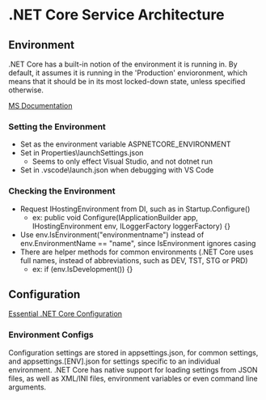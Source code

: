 # .NET Core Service Architecture

## Environment
.NET Core has a built-in notion of the environment it is running in.  By default, it assumes it is running in the 'Production' envioronment,
which means that it should be in its most locked-down state, unless specified otherwise.

[MS Documentation](https://docs.microsoft.com/en-us/aspnet/core/fundamentals/environments)

### Setting the Environment
- Set as the environment variable ASPNETCORE_ENVIRONMENT
- Set in Properties\launchSettings.json
  - Seems to only effect Visual Studio, and not dotnet run
- Set in .vscode\launch.json when debugging with VS Code

### Checking the Environment
- Request IHostingEnvironment from DI, such as in Startup.Configure()
  - ex: public void Configure(IApplicationBuilder app, IHostingEnvironment env, ILoggerFactory loggerFactory) {}
- Use env.IsEnvironment("environmentname") instead of env.EnvironmentName == "name", since IsEnvironment ignores casing
- There are helper methods for common environments (.NET Core uses full names, instead of abbreviations, such as DEV, TST, STG or PRD)
  - ex: if (env.IsDevelopment()) {}

## Configuration

[Essential .NET Core Configuration](https://msdn.microsoft.com/en-us/magazine/mt632279.aspx?f=255&MSPPError=-2147217396)

### Environment Configs
Configuration settings are stored in appsettings.json, for common settings, and appsettings.[ENV].json for settings specific to an individual environment.
.NET Core has native support for loading settings from JSON files, as well as XML/INI files, environment variables or even command line arguments.


